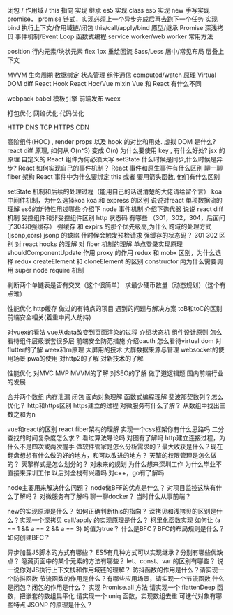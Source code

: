 闭包 / 作用域 / this 指向
实现 继承
es5 实现 class
es5 实现 new
手写实现 promise， promise 链式，实现必须上一个异步完成后再去跑下一个任务
实现 bind
执行上下文/作用域链/闭包
this/call/apply/bind
原型/继承
Promise
深浅拷贝
事件机制/Event Loop
函数式编程
service worker/web worker
常用方法

position
行内元素/块状元素
flex
1px
重绘回流
Sass/Less
居中/常见布局
层叠上下文

MVVM
生命周期
数据绑定
状态管理
组件通信
computed/watch 原理
Virtual DOM
diff
React Hook
React Hoc/Vue mixin
Vue 和 React 有什么不同

webpack
babel
模板引擎
前端发布
weex

打包优化
网络优化
代码优化

HTTP
DNS
TCP
HTTPS
CDN

高阶组件(HOC) , render props 以及 hook 的对比和用处.
虚拟 DOM 是什么?
react diff 原理, 如何从 O(n^3) 变成 O(n)
为什么要使用 key , 有什么好处?
jsx 的原理
自定义的 React 组件为何必须大写
setState 什么时候是同步,什么时候是异步?
React 如何实现自己的事件机制？
React 事件和原生事件有什么区别
聊一聊 fiber 架构
React 事件中为什么要绑定 this 或者 要用箭头函数, 他们有什么区别


setState 机制和后续的处理过程（能用自己的话说清楚的大佬请给留个言）
koa 中间件机制，为什么选择koa
koa 和 express 的区别
说说对react 单项数据流的理解
es6的新特性用过哪些
介绍下 node 事件机制
介绍下迭代器
说说 react diff 机制
受控组件和非受控组件区别
http 状态码 有哪些 （301，302，304，后面问了304和强缓存）
强缓存 和 expirs 的那个优先级高,为什么
跨域的处理方式(jsonp,cors)
jsonp 的缺陷
什时候会触发预检请求
强缓存的状态码？
301 302 区别
对 react hooks 的理解
对 fiber 机制的理解
单点登录实现原理
shouldComponentUpdate 作用
proxy 的作用
redux 和 mobx 区别，为什么选择 redux
createElement 和 cloneElement 的区别
constructor 内为什么需要调用 super
node require 机制

判断两个单链表是否有交叉（这个很简单）
求最少硬币数量（动态规划）（这个有点难）

性能优化
http缓存
做过的有特点的项目
遇到的问题与解决方案
toB和toC的区别
前端安全相关(着重中间人劫持)

对vuex的看法
vue从data改变到页面渲染的过程
介绍状态机
组件设计原则
怎么看待组件层级嵌套很多层
前端安全防范措施
介绍oauth
怎么看待virtual dom
对flutter的了解
weex和rn原理
大屏用的技术
大屏数据来源与管理
websocket的使用场景
pwa的使用
对http2的了解
对新技术的了解


性能优化
对MVC MVP MVVM的了解
对SEO的了解
做了道逻辑题
国内前端行业的发展

合并两个数组
内存泄漏
闭包
面向对象理解
函数式编程理解
斐波那契数列？怎么优化？
http和https区别
https建立的过程
对微服务有什么了解？
从数组中找出三数之和为n

vue和react的区别
react fiber架构的理解
实现一个css框架你有什么思路吗
二分查找的时间复杂度怎么求？
看过算法导论吗
对图有了解吗
http建立连接过程，为什么不是四次或两次握手
做软件管家是怎么分析需求的？最大收获是什么？现在翻盘想想有什么做的好的地方，和可以改进的地方？
天擎的权限管理是怎么做的？
天擎样式是怎么划分的？
对未来的规划
为什么想来深圳工作
为什么毕业不直接来深圳工作
以后对全栈有兴趣吗
对c++，go有了解吗

node主要用来解决什么问题？
node做BFF的优点是什么？
对项目监控这块有什么了解吗？
对微服务有了解吗
聊一聊docker？
当时什么从事前端？

new的实现原理是什么？
如何正确判断this的指向？
深拷贝和浅拷贝的区别是什么？实现一个深拷贝
call/apply 的实现原理是什么？
柯里化函数实现
如何让 (a == 1 && a == 2 && a == 3) 的值为true？
什么是BFC？BFC的布局规则是什么？如何创建BFC？

异步加载JS脚本的方式有哪些？
 ES5有几种方式可以实现继承？分别有哪些优缺点？
 隐藏页面中的某个元素的方法有哪些？
 let、const、var 的区别有哪些？
 说一说你对JS执行上下文栈和作用域链的理解？
 防抖函数的作用是什么？请实现一个防抖函数
 节流函数的作用是什么？有哪些应用场景，请实现一个节流函数
 什么是闭包？闭包的作用是什么？
 实现 Promise.all 方法
 请实现一个 flattenDeep 函数，把嵌套的数组扁平化
 请实现一个 uniq 函数，实现数组去重
 可迭代对象有哪些特点
 JSONP 的原理是什么？


 [](https://github.com/YvetteLau/Step-By-Step)